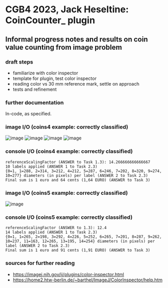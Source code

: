 # CGB4 2023, Jack Heseltine: CoinCounter_ plugin

## Informal progress notes and results on coin value counting from image problem

### draft steps

* familiarize with color inspector
* template for plugin, test color inspector
* reading color vs 30 mm reference mark, settle on approach
* tests and refinement

### further documentation

In-code, as specified.

### image I/O (coins4 example: correctly classified)

![image](https://github.com/heseltime/CGB4-ImageJ/assets/66922223/5963aab9-aac7-4d83-8320-a865f72ab87c)
![image](https://github.com/heseltime/CGB4-ImageJ/assets/66922223/451149f4-7db9-414d-bf9c-0b2ebee307fb)
![image](https://github.com/heseltime/CGB4-ImageJ/assets/66922223/c2310f30-3fc6-4ed1-9b34-eb4ac50f7038)
![image](https://github.com/heseltime/CGB4-ImageJ/assets/66922223/f08d4e12-4e0e-44af-b556-1d4a15bad6d5)

### console I/O (coins4 example: correctly classified)

```
referenceScalingFactor (ANSWER to Task 1.3): 14.266666666666667
10 labels applied (ANSWER 1 to Task 2.3)
{0=1, 1=288, 2=314, 3=212, 4=212, 5=287, 6=246, 7=202, 8=320, 9=274, 10=277} diameters (in pixels) per label (ANSWER 2 to Task 2.3)
Final sum is 1 euro and 64 cents (1,64 EURO) (ANSWER to Task 3)
```

### image I/O (coins5 example: correctly classified)

![image](https://github.com/heseltime/CGB4-ImageJ/assets/66922223/11dd963c-f1f4-40fa-a3f4-2909715aa6f3)


### console I/O (coins5 example: correctly classified)

```
referenceScalingFactor (ANSWER to 1.3): 12.4
14 labels applied (ANSWER 1 to Task 2.3)
{0=1, 1=265, 2=198, 3=292, 4=226, 5=252, 6=265, 7=201, 8=287, 9=262, 10=237, 11=163, 12=265, 13=195, 14=254} diameters (in pixels) per label (ANSWER 2 to Task 2.3)
Final sum is 1 euro and 91 cents (1,91 EURO) (ANSWER to Task 3) 
```

### sources for further reading

* https://imagej.nih.gov/ij/plugins/color-inspector.html
* https://home2.htw-berlin.de/~barthel/ImageJ/ColorInspector/help.htm
